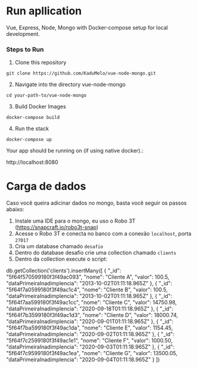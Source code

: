# Run apllication

Vue, Express, Node, Mongo with Docker-compose setup for local development.

### Steps to Run

1. Clone this repository

`git clone https://github.com/KaduMelo/vue-node-mongo.git`

2. Navigate into the directory vue-node-mongo

`cd your-path-to/vue-node-mongo`

3. Build Docker Images

`docker-compose build`

4. Run the stack

`docker-compose up`

Your app should be running on (if using native docker).: 

http://localhost:8080

# Carga de dados

Caso você queira adicinar dados no mongo, basta você seguir os passos abaixo:

1. Instale uma IDE para o mongo, eu uso o Robo 3T (https://snapcraft.io/robo3t-snap)
2. Acesse o Robo 3T e conecta no banco com a conexão `localhost`, porta `27017`
3. Cria um database chamado `desafio`
4. Dentro do database desafio crie uma collection chamado `clients`
5. Dentro da collection execute o script:

db.getCollection('clients').insertMany([
    {
      "_id": "5f64f570599180f3f49ac093",
      "nome": "Cliente A",
      "valor": 100.5,
      "dataPrimeiraInadimplencia": "2013-10-02T01:11:18.965Z"
    },
    {
      "_id": "5f64f7a0599180f3f49ac1c4",
      "nome": "Cliente B",
      "valor": 100.5,
      "dataPrimeiraInadimplencia": "2013-10-02T01:11:18.965Z"
    },
    {
      "_id": "5f64f7aa599180f3f49ac1cc",
      "nome": "Cliente C",
      "valor": 14750.98,
      "dataPrimeiraInadimplencia": "2020-09-18T01:11:18.965Z"
    },
    {
      "_id": "5f64f7b3599180f3f49ac1d3",
      "nome": "Cliente D",
      "valor": 18000.74,
      "dataPrimeiraInadimplencia": "2020-09-01T01:11:18.965Z"
    },
    {
      "_id": "5f64f7ba599180f3f49ac1da",
      "nome": "Cliente E",
      "valor": 1154.45,
      "dataPrimeiraInadimplencia": "2020-09-02T01:11:18.965Z"
    },
    {
      "_id": "5f64f7c2599180f3f49ac1e1",
      "nome": "Cliente F",
      "valor": 1000.50,
      "dataPrimeiraInadimplencia": "2020-09-03T01:11:18.965Z"
    },
    {
      "_id": "5f64f7c9599180f3f49ac1ea",
      "nome": "Cliente G",
      "valor": 13500.05,
      "dataPrimeiraInadimplencia": "2020-09-04T01:11:18.965Z"
    }
  ])
